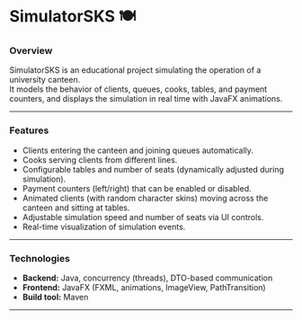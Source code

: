 # SimulatorSKS 🍽️

### Overview
SimulatorSKS is an educational project simulating the operation of a university canteen.  
It models the behavior of clients, queues, cooks, tables, and payment counters, and displays the simulation in real time with JavaFX animations.

---

### Features
- Clients entering the canteen and joining queues automatically.
- Cooks serving clients from different lines.
- Configurable tables and number of seats (dynamically adjusted during simulation).
- Payment counters (left/right) that can be enabled or disabled.
- Animated clients (with random character skins) moving across the canteen and sitting at tables.
- Adjustable simulation speed and number of seats via UI controls.
- Real-time visualization of simulation events.

---

### Technologies
- **Backend:** Java, concurrency (threads), DTO-based communication
- **Frontend:** JavaFX (FXML, animations, ImageView, PathTransition)
- **Build tool:** Maven

---
